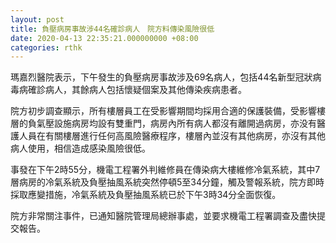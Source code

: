 ```yaml
---
layout: post
title: 負壓病房事故涉44名確診病人　院方料傳染風險很低
date: 2020-04-13 22:35:21.000000000 +08:00
categories: rthk
---
```


瑪嘉烈醫院表示，下午發生的負壓病房事故涉及69名病人，包括44名新型冠狀病毒病確診病人，其餘病人包括懷疑個案及其他傳染疾病患者。

院方初步調查顯示，所有樓層員工在受影響期間均採用合適的保護裝備，受影響樓層的負氣壓設施病房均設有雙重門，病房內所有病人都沒有離開過病房，亦没有醫護人員在有關樓層進行任何高風險醫療程序，樓層內並沒有其他病房，亦沒有其他病人使用，相信造成感染風險很低。

事發在下午2時55分，機電工程署外判維修員在傳染病大樓維修冷氣系統，其中7層病房的冷氣系統及負壓抽風系統突然停頓5至34分鐘，觸及警報系統，院方即時採取應變措施，冷氣系統及負壓抽風系統已於下午3時34分全面恢復。
 
院方非常關注事件，已通知醫院管理局總辦事處，並要求機電工程署調查及盡快提交報告。

